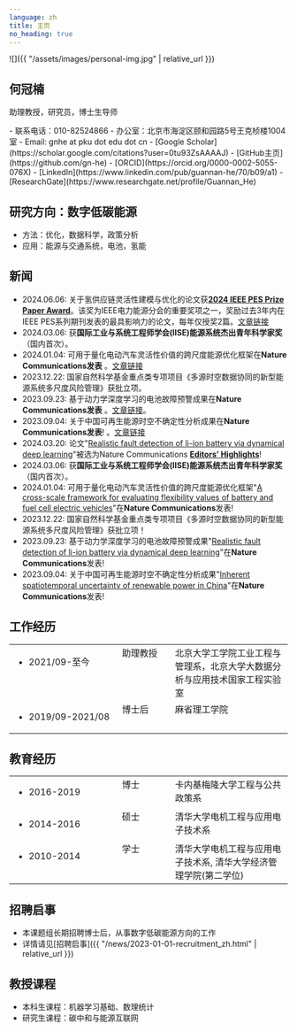 ```yaml
---
language: zh
title: 主页
no_heading: true
---
```

<div class="row">
<div class="col-md-4" markdown="1">
<div class="site-personal-heading" markdown="1">
![]({{ "/assets/images/personal-img.jpg" | relative_url }})

## 何冠楠

助理教授，研究员，博士生导师
</div>
<div class="site-personal-info" markdown="1">
- <span class="icon icon-telephone"></span> 联系电话：010-82524866
- <span class="icon icon-office"></span> 办公室：北京市海淀区颐和园路5号王克桢楼1004室
- <span class="icon icon-mail"></span> Email: gnhe at pku dot edu dot cn
- <span class="icon icon-google-scholar"></span> [Google Scholar](https://scholar.google.com/citations?user=0tu93ZsAAAAJ)
- <span class="icon icon-github"></span> [GitHub主页](https://github.com/gn-he)
- <span class="icon icon-orcid"></span> [ORCID](https://orcid.org/0000-0002-5055-076X)
- <span class="icon icon-linkedin"></span> [LinkedIn](https://www.linkedin.com/pub/guannan-he/70/b09/a1)
- <span class="icon icon-researchgate"></span> [ResearchGate](https://www.researchgate.net/profile/Guannan_He)
</div>
</div>
<div class="col-md-8" markdown="1">


## 研究方向：数字低碳能源

- 方法：优化，数据科学，政策分析
- 应用：能源与交通系统，电池，氢能

## 新闻
- 2024.06.06: 关于氢供应链灵活性建模与优化的论文获<b><a href="https://ieee-pes.org/news/just-announced-2024-ieee-power-amp-energy-society-award-recipients/">2024 IEEE PES Prize Paper Award</a></b>。该奖为IEEE电力能源分会的重要奖项之一，奖励过去3年内在IEEE PES系列期刊发表的最具影响力的论文，每年仅授奖2篇。<a href=" https://ieeexplore.ieee.org/abstract/document/9371425">文章链接</a>
- 2024.03.06: 获<b>国际工业与系统工程师学会(IISE)能源系统杰出青年科学家奖</b>（国内首次）。
- 2024.01.04: 可用于量化电动汽车灵活性价值的跨尺度能源优化框架在<b>Nature Communications发表</b> 。<a href=" https://www.nature.com/articles/s41467-023-43884-x">文章链接</a>
- 2023.12.22: 国家自然科学基金重点类专项项目《多源时空数据协同的新型能源系统多尺度风险管理》获批立项。
- 2023.09.23: 基于动力学深度学习的电池故障预警成果在<b>Nature Communications发表</b> 。<a href=" https://www.nature.com/articles/s41467-023-41226-5">文章链接</a>。
- 2023.09.04: 关于中国可再生能源时空不确定性分析成果在<b>Nature Communications发表</b>! 。<a href=" https://www.nature.com/articles/s41467-023-40670-7">文章链接</a>
- 2024.03.20: 论文"<a href=" https://www.nature.com/articles/s41467-023-41226-5">Realistic fault detection of li-ion battery via dynamical deep learning</a>"被选为Nature Communications <a href=" https://www.nature.com/collections/dmmhtcypsc"><b>Editors’ Highlights</b></a>!
- 2024.03.06: 获<b>国际工业与系统工程师学会(IISE)能源系统杰出青年科学家奖</b>（国内首次）。 
- 2024.01.04: 可用于量化电动汽车灵活性价值的跨尺度能源优化框架"<a href=" https://www.nature.com/articles/s41467-023-43884-x">A cross-scale framework for evaluating flexibility values of battery and fuel cell electric vehicles</a>"在<b>Nature Communications</b>发表! 
- 2023.12.22: 国家自然科学基金重点类专项项目《多源时空数据协同的新型能源系统多尺度风险管理》获批立项！
- 2023.09.23: 基于动力学深度学习的电池故障预警成果"<a href=" https://www.nature.com/articles/s41467-023-41226-5">Realistic fault detection of li-ion battery via dynamical deep learning</a>"在<b>Nature Communications</b>发表! 
- 2023.09.04: 关于中国可再生能源时空不确定性分析成果"<a href=" https://www.nature.com/articles/s41467-023-40670-7">Inherent spatiotemporal uncertainty of renewable power in China</a>"在<b>Nature Communications</b>发表! 

## 工作经历

<table class="homepage-table">
  <tbody>
    <tr>
      <td width="180" valign="top"><ul><li>2021/09-至今</li></ul></td>
      <td width="80" valign="top">助理教授</td>
      <td valign="top">北京大学工学院工业工程与管理系，北京大学大数据分析与应用技术国家工程实验室</td>
    </tr>
    <tr>
      <td valign="top"><ul><li>2019/09-2021/08</li></ul></td>
      <td valign="top">博士后</td>
      <td valign="top">麻省理工学院</td>
    </tr>
  </tbody>
</table>

## 教育经历

<table class="homepage-table">
  <tbody>
    <tr>
      <td width="180" valign="top"><ul><li>2016-2019</li></ul></td>
      <td width="80" valign="top">博士</td>
      <td valign="top">卡内基梅隆大学工程与公共政策系</td>
    </tr>
    <tr>
      <td valign="top"><ul><li>2014-2016</li></ul></td>
      <td valign="top">硕士</td>
      <td valign="top">清华大学电机工程与应用电子技术系</td>
    </tr>
    <tr>
      <td valign="top"><ul><li>2010-2014</li></ul></td>
      <td valign="top">学士</td>
      <td valign="top">清华大学电机工程与应用电子技术系, 清华大学经济管理学院(第二学位)</td>
    </tr>
  </tbody>
</table>

## 招聘启事

- 本课题组长期招聘博士后，从事数字低碳能源方向的工作
- 详情请见[招聘启事]({{ "/news/2023-01-01-recruitment_zh.html" | relative_url }})

## 教授课程

- 本科生课程：机器学习基础、数理统计
- 研究生课程：碳中和与能源互联网
</div>
</div>